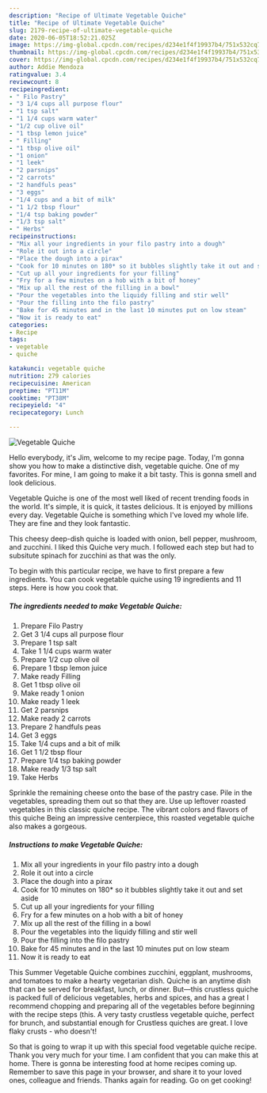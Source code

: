 ```yaml
---
description: "Recipe of Ultimate Vegetable Quiche"
title: "Recipe of Ultimate Vegetable Quiche"
slug: 2179-recipe-of-ultimate-vegetable-quiche
date: 2020-06-05T18:52:21.025Z
image: https://img-global.cpcdn.com/recipes/d234e1f4f19937b4/751x532cq70/vegetable-quiche-recipe-main-photo.jpg
thumbnail: https://img-global.cpcdn.com/recipes/d234e1f4f19937b4/751x532cq70/vegetable-quiche-recipe-main-photo.jpg
cover: https://img-global.cpcdn.com/recipes/d234e1f4f19937b4/751x532cq70/vegetable-quiche-recipe-main-photo.jpg
author: Addie Mendoza
ratingvalue: 3.4
reviewcount: 8
recipeingredient:
- " Filo Pastry"
- "3 1/4 cups all purpose flour"
- "1 tsp salt"
- "1 1/4 cups warm water"
- "1/2 cup olive oil"
- "1 tbsp lemon juice"
- " Filling"
- "1 tbsp olive oil"
- "1 onion"
- "1 leek"
- "2 parsnips"
- "2 carrots"
- "2 handfuls peas"
- "3 eggs"
- "1/4 cups and a bit of milk"
- "1 1/2 tbsp flour"
- "1/4 tsp baking powder"
- "1/3 tsp salt"
- " Herbs"
recipeinstructions:
- "Mix all your ingredients in your filo pastry into a dough"
- "Role it out into a circle"
- "Place the dough into a pirax"
- "Cook for 10 minutes on 180* so it bubbles slightly take it out and set aside"
- "Cut up all your ingredients for your filling"
- "Fry for a few minutes on a hob with a bit of honey"
- "Mix up all the rest of the filling in a bowl"
- "Pour the vegetables into the liquidy filling and stir well"
- "Pour the filling into the filo pastry"
- "Bake for 45 minutes and in the last 10 minutes put on low steam"
- "Now it is ready to eat"
categories:
- Recipe
tags:
- vegetable
- quiche

katakunci: vegetable quiche 
nutrition: 279 calories
recipecuisine: American
preptime: "PT11M"
cooktime: "PT38M"
recipeyield: "4"
recipecategory: Lunch

---
```



![Vegetable Quiche](https://img-global.cpcdn.com/recipes/d234e1f4f19937b4/751x532cq70/vegetable-quiche-recipe-main-photo.jpg)

Hello everybody, it's Jim, welcome to my recipe page. Today, I'm gonna show you how to make a distinctive dish, vegetable quiche. One of my favorites. For mine, I am going to make it a bit tasty. This is gonna smell and look delicious.

Vegetable Quiche is one of the most well liked of recent trending foods in the world. It's simple, it is quick, it tastes delicious. It is enjoyed by millions every day. Vegetable Quiche is something which I've loved my whole life. They are fine and they look fantastic.

This cheesy deep-dish quiche is loaded with onion, bell pepper, mushroom, and zucchini. I liked this Quiche very much. I followed each step but had to subsitute spinach for zucchini as that was the only.


To begin with this particular recipe, we have to first prepare a few ingredients. You can cook vegetable quiche using 19 ingredients and 11 steps. Here is how you cook that.

<!--inarticleads1-->

##### The ingredients needed to make Vegetable Quiche:

1. Prepare  Filo Pastry
1. Get 3 1/4 cups all purpose flour
1. Prepare 1 tsp salt
1. Take 1 1/4 cups warm water
1. Prepare 1/2 cup olive oil
1. Prepare 1 tbsp lemon juice
1. Make ready  Filling
1. Get 1 tbsp olive oil
1. Make ready 1 onion
1. Make ready 1 leek
1. Get 2 parsnips
1. Make ready 2 carrots
1. Prepare 2 handfuls peas
1. Get 3 eggs
1. Take 1/4 cups and a bit of milk
1. Get 1 1/2 tbsp flour
1. Prepare 1/4 tsp baking powder
1. Make ready 1/3 tsp salt
1. Take  Herbs


Sprinkle the remaining cheese onto the base of the pastry case. Pile in the vegetables, spreading them out so that they are. Use up leftover roasted vegetables in this classic quiche recipe. The vibrant colors and flavors of this quiche Being an impressive centerpiece, this roasted vegetable quiche also makes a gorgeous. 

<!--inarticleads2-->

##### Instructions to make Vegetable Quiche:

1. Mix all your ingredients in your filo pastry into a dough
1. Role it out into a circle
1. Place the dough into a pirax
1. Cook for 10 minutes on 180* so it bubbles slightly take it out and set aside
1. Cut up all your ingredients for your filling
1. Fry for a few minutes on a hob with a bit of honey
1. Mix up all the rest of the filling in a bowl
1. Pour the vegetables into the liquidy filling and stir well
1. Pour the filling into the filo pastry
1. Bake for 45 minutes and in the last 10 minutes put on low steam
1. Now it is ready to eat


This Summer Vegetable Quiche combines zucchini, eggplant, mushrooms, and tomatoes to make a hearty vegetarian dish. Quiche is an anytime dish that can be served for breakfast, lunch, or dinner. But—this crustless quiche is packed full of delicious vegetables, herbs and spices, and has a great I recommend chopping and preparing all of the vegetables before beginning with the recipe steps (this. A very tasty crustless vegetable quiche, perfect for brunch, and substantial enough for Crustless quiches are great. I love flaky crusts - who doesn&#39;t! 

So that is going to wrap it up with this special food vegetable quiche recipe. Thank you very much for your time. I am confident that you can make this at home. There is gonna be interesting food at home recipes coming up. Remember to save this page in your browser, and share it to your loved ones, colleague and friends. Thanks again for reading. Go on get cooking!
